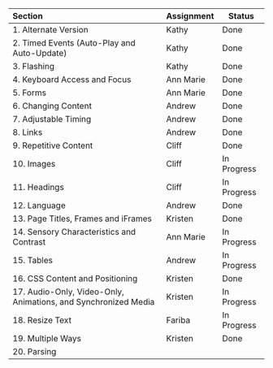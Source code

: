 | Section | Assignment | Status |
|:---------|------------|--------|
| 1. Alternate Version | Kathy | Done |
| 2. Timed Events (Auto-Play and Auto-Update) | Kathy | Done |
| 3. Flashing | Kathy | Done |
| 4. Keyboard Access and Focus | Ann Marie | Done |
| 5. Forms | Ann Marie | Done |
| 6. Changing Content | Andrew | Done |
| 7. Adjustable Timing | Andrew | Done |
| 8. Links | Andrew | Done |
| 9. Repetitive Content | Cliff | Done |
| 10. Images | Cliff | In Progress |
| 11. Headings | Cliff | In Progress |
| 12. Language | Andrew | Done |
| 13. Page Titles, Frames and iFrames | Kristen | Done |
| 14. Sensory Characteristics and Contrast | Ann Marie | In Progress |
| 15. Tables | Andrew | In Progress |
| 16. CSS Content and Positioning | Kristen | Done |
| 17. Audio-Only, Video-Only, Animations, and Synchronized Media | Kristen | In Progress |
| 18. Resize Text |  Fariba | In Progress |
| 19. Multiple Ways | Kristen | Done |
| 20. Parsing |  |  |
